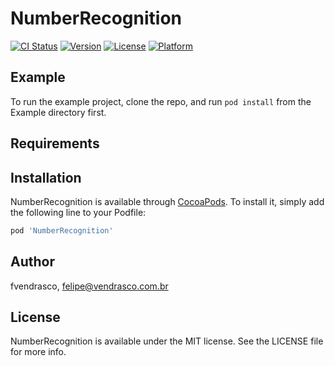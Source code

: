 # NumberRecognition

[![CI Status](https://img.shields.io/travis/fvendrasco/NumberRecognition.svg?style=flat)](https://travis-ci.org/fvendrasco/NumberRecognition)
[![Version](https://img.shields.io/cocoapods/v/NumberRecognition.svg?style=flat)](https://cocoapods.org/pods/NumberRecognition)
[![License](https://img.shields.io/cocoapods/l/NumberRecognition.svg?style=flat)](https://cocoapods.org/pods/NumberRecognition)
[![Platform](https://img.shields.io/cocoapods/p/NumberRecognition.svg?style=flat)](https://cocoapods.org/pods/NumberRecognition)

## Example

To run the example project, clone the repo, and run `pod install` from the Example directory first.

## Requirements

## Installation

NumberRecognition is available through [CocoaPods](https://cocoapods.org). To install
it, simply add the following line to your Podfile:

```ruby
pod 'NumberRecognition'
```

## Author

fvendrasco, felipe@vendrasco.com.br

## License

NumberRecognition is available under the MIT license. See the LICENSE file for more info.
